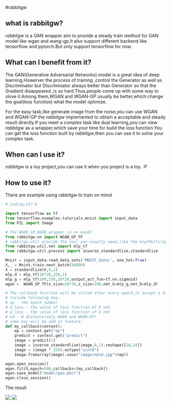 #rabbitgw
## what is rabbitgw?

*rabbitgw* is a GAN wrapper aim to provide a steady train method for GAN model like wgan and wang-gp.It also support different backend like tensorflow and pytorch.But only support tensorflow for now.

## What can I benefit from it?

The GAN(Generative Adversarial Networks) model is a great idea of deep learning.Howerver the process of training ,control the Generator as well as Discriminator but Discriminator always better than Generator so that the Gradient disappeared ,is so hard.Thus,people come up with some way to slove it.Among them,WGAN and WGAN-GP usually be better,which change the goal(loss function) what the model optimize.


For the easy task,like generate image from the noise,you can use WGAN and WGAN-GP the *rabbitgw* implemented to obtain a acceptable and steady result directly.If you meet a complex task like dual learning,you can view *rabbitgw* as a wrapper,which save your time for bulid the loss function.You can get the loss function built by *rabbitgw*,then you can use it to solve your complex task.

## When can I use it?

*rabbitgw* is a toy project,you can use it when you project is a toy. :P

## How to use it?

There are example using rabbitgw to train on minst

```python
# coding:utf-8

import tensorflow as tf
from tensorflow.examples.tutorials.mnist import input_data
from PIL import Image

# The WGAN_GP,WGAN wrapper in nn moudl 
from rabbitgw.nn import WGAN_GP_TF
# rabbitgw.util provide the tool you usually need,like the mlp(Multilayer perceptron) model or some process for the data.
from rabbitgw.util.net import mlp_tf
from rabbitgw.util.process import inverse_standardlize,standardlize

Mnist = input_data.read_data_sets('MNIST_data/', one_hot=True)
X,_ = Mnist.train.next_batch(50000)
X = standardlize(X,0,1)
mlp_d = mlp_tf(28*28,256,1)
mlp_g = mlp_tf(100,256,28*28,output_act_fun=tf.nn.sigmoid)
wgan =  WGAN_GP_TF(x_size=28*28,z_size=100,net_G=mlp_g,net_D=mlp_d)

# The callback function will be called after every epoch,it accept a dict.
# include following key:
# ep - the epoch number 
# d_loss - the value of loss function of D net
# g_loss - the value of loss function of G net
# wd - W distance(only WGAN and WGAN-GP)
# some key will be add in funture.
def my_callback(context):
    ep = context.get("ep")
    predict = context.get("predict")
    image = predict(1)
    image = inverse_standardlize(image,0,1).reshape([28,28])
    image = (image * 255).astype("uint8")
    Image.fromarray(image).save("image/ep%d.jpg"%(ep))

wgan.open_session()
wgan.fit(X,epoch=500,callbacks=[my_callback])
wgan.save_model("model/gan.pkct")
wgan.close_session()


```

The result 

![](image/1.jpg)
![](image/2.jpg)